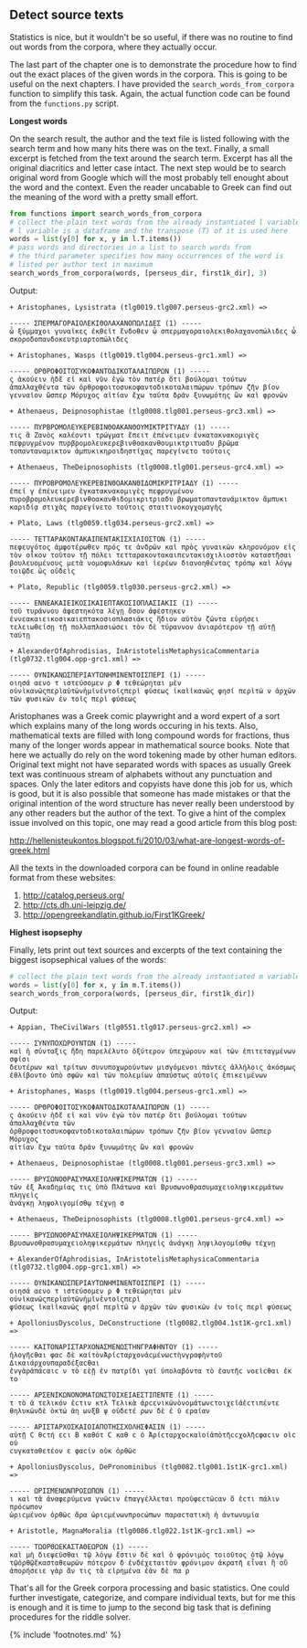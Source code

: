 ## Detect source texts

Statistics is nice, but it wouldn't be so useful, if there was no routine to find
out words from the corpora, where they actually occur.

The last part of the chapter one is to demonstrate the procedure how to find out
the exact places of the given words in the corpora. This is going to be useful on
the next chapters. I have provided the `search_words_from_corpora` function to
simplify this task. Again, the actual function code can be found from the
`functions.py` script.

__Longest words__

On the search result, the author and the text file is listed following with the
search term and how many hits there was on the text. Finally, a small excerpt is
fetched from the text around the search term. Excerpt has all the original
diacritics and letter case intact. The next step would be to search original
word from Google which will the most probably tell enought about the word and
the context. Even the reader uncabable to Greek can find out the meaning of the
word with a pretty small effort.

```python
from functions import search_words_from_corpora
# collect the plain text words from the already instantiated l variable
# l variable is a dataframe and the transpose (T) of it is used here
words = list(y[0] for x, y in l.T.items())
# pass words and directories in a list to search words from
# the third parameter specifies how many occurrences of the word is
# listed per author text in maximum
search_words_from_corpora(words, [perseus_dir, first1k_dir], 3)
```

Output:

```
+ Aristophanes, Lysistrata (tlg0019.tlg007.perseus-grc2.xml) =>

----- ΣΠΕΡΜΑΓΟΡΑΙΟΛΕΚΙΘΟΛΑΧΑΝΟΠΩΛΙΔΕΣ (1) -----
ὦ ξύμμαχοι γυναῖκες ἐκθεῖτ ἔνδοθεν ὦ σπερμαγοραιολεκιθολαχανοπώλιδες ὦ σκοροδοπανδοκευτριαρτοπώλιδες

+ Aristophanes, Wasps (tlg0019.tlg004.perseus-grc1.xml) =>

----- ΟΡΘΡΟΦΟΙΤΟΣΥΚΟΦΑΝΤΟΔΙΚΟΤΑΛΑΙΠΩΡΩΝ (1) -----
ς ἀκούειν ἡδἔ εἰ καὶ νῦν ἐγὼ τὸν πατέρ ὅτι βούλομαι τούτων ἀπαλλαχθέντα τῶν ὀρθροφοιτοσυκοφαντοδικοταλαιπώρων τρόπων ζῆν βίον γενναῖον ὥσπερ Μόρυχος αἰτίαν ἔχω ταῦτα δρᾶν ξυνωμότης ὢν καὶ φρονῶν

+ Athenaeus, Deipnosophistae (tlg0008.tlg001.perseus-grc3.xml) =>

----- ΠΥΡΒΡΟΜΟΛΕΥΚΕΡΕΒΙΝΘΟΑΚΑΝΘΟΥΜΙΚΤΡΙΤΥΑΔΥ (1) -----
τις ἃ Ζανὸς καλέοντι τρώγματ ἔπειτ ἐπένειμεν ἐνκατακνακομιγὲς πεφρυγμένον πυρβρομολευκερεβινθοακανθουμικτριτυαδυ βρῶμα τοπανταναμικτον ἀμπυκικηροιδηστίχας παρεγίνετο τούτοις

+ Athenaeus, TheDeipnosophists (tlg0008.tlg001.perseus-grc4.xml) =>

----- ΠΥΡΟΒΡΟΜΟΛΕΥΚΕΡΕΒΙΝΘΟΑΚΑΝΘΙΔΟΜΙΚΡΙΤΡΙΑΔΥ (1) -----
ἐπεί γ ἐπένειμεν ἐγκατακνακομιγὲς πεφρυγμένον πυροβρομολευκερεβινθοακανθιδομικριτριαδυ βρωματοπαντανάμικτον ἄμπυκι καριδίᾳ στιχὰς παρεγίνετο τούτοις σταιτινοκογχομαγὴς

+ Plato, Laws (tlg0059.tlg034.perseus-grc2.xml) =>

----- ΤΕΤΤΑΡΑΚΟΝΤΑΚΑΙΠΕΝΤΑΚΙΣΧΙΛΙΟΣΤΟΝ (1) -----
πεφευγότος ἀμφοτέρωθεν πρός τε ἀνδρῶν καὶ πρὸς γυναικῶν κληρονόμον εἰς τὸν οἶκον τοῦτον τῇ πόλει τετταρακοντακαιπεντακισχιλιοστὸν καταστῆσαι βουλευομένους μετὰ νομοφυλάκων καὶ ἱερέων διανοηθέντας τρόπῳ καὶ λόγῳ τοιῷδε ὡς οὐδεὶς

+ Plato, Republic (tlg0059.tlg030.perseus-grc2.xml) =>

----- ΕΝΝΕΑΚΑΙΕΙΚΟΣΙΚΑΙΕΠΤΑΚΟΣΙΟΠΛΑΣΙΑΚΙΣ (1) -----
τοῦ τυράννου ἀφεστηκότα λέγῃ ὅσον ἀφέστηκεν ἐννεακαιεικοσικαιεπτακοσιοπλασιάκις ἥδιον αὐτὸν ζῶντα εὑρήσει τελειωθείσῃ τῇ πολλαπλασιώσει τὸν δὲ τύραννον ἀνιαρότερον τῇ αὐτῇ ταύτῃ

+ AlexanderOfAphrodisias, InAristotelisMetaphysicaCommentaria (tlg0732.tlg004.opp-grc1.xml) =>

----- ΟΥΝΙΚΑΝΩΣΠΕΡΙΑΥΤΩΝΗΜΙΝΕΝΤΟΙΣΠΕΡΙ (1) -----
οιησά αενο τ ιστεύσομεν ρ Φ τεθεώρηται μὲν οὐνὶκανῶςπερὶαὐτῶνἡμῖνἐντοῖςπερὶ φύσεως ἰκαὶἱκανῶς φησί περὶτῶ ν ἀρχῶν τῶν φυσικῶν ἐν τοῖς περὶ φύσεως
```

Aristophanes<!-- cite author="wikipedia.org" title="Aristophanes" date="" location="" type="website" href="https://en.wikipedia.org/wiki/Aristophanes" --> was a Greek
comic playwright and a word expert of a sort which explains many of the long
words occuring in his texts. Also, mathematical texts are filled with long
compound words for fractions, thus many of the longer words appear in
mathematical source books. Note that here we actually do rely on the word
tokening made by other human editors. Original text might not have separated
words with spaces as usually Greek text was continuous stream of alphabets
without any punctuation and spaces. Only the later editors and copyists have
done this job for us, which is good, but it is also possible that someone has
made mistakes or that the original intention of the word structure has never
really been understood by any other readers but the author of the text. To give
a hint of the complex issue involved on this topic, one may read a good article
from this blog post:

http://hellenisteukontos.blogspot.fi/2010/03/what-are-longest-words-of-greek.html

All the texts in the downloaded corpora can be found in online readable format
from these websites:

1. http://catalog.perseus.org/
2. http://cts.dh.uni-leipzig.de/
3. http://opengreekandlatin.github.io/First1KGreek/

__Highest isopsephy__

Finally, lets print out text sources and excerpts of the text containing the
biggest isopsephical values of the words:

```python
# collect the plain text words from the already instantiated m variable
words = list(y[0] for x, y in m.T.items())
search_words_from_corpora(words, [perseus_dir, first1k_dir])
```

Output:

```
+ Appian, TheCivilWars (tlg0551.tlg017.perseus-grc2.xml) =>

----- ΣΥΝΥΠΟΧΩΡΟΥΝΤΩΝ (1) -----
καὶ ἡ σύνταξις ἤδη παρελέλυτο ὀξύτερον ὑπεχώρουν καί τῶν ἐπιτεταγμένων σφίσι
δευτέρων καὶ τρίτων συνυποχωρούντων μισγόμενοι πάντες ἀλλήλοις ἀκόσμως
ἐθλίβοντο ὑπὸ σφῶν καὶ τῶν πολεμίων ἀπαύστως αὐτοῖς ἐπικειμένων

+ Aristophanes, Wasps (tlg0019.tlg004.perseus-grc1.xml) =>

----- ΟΡΘΡΟΦΟΙΤΟΣΥΚΟΦΑΝΤΟΔΙΚΟΤΑΛΑΙΠΩΡΩΝ (1) -----
ς ἀκούειν ἡδἔ εἰ καὶ νῦν ἐγὼ τὸν πατέρ ὅτι βούλομαι τούτων ἀπαλλαχθέντα τῶν
ὀρθροφοιτοσυκοφαντοδικοταλαιπώρων τρόπων ζῆν βίον γενναῖον ὥσπερ Μόρυχος
αἰτίαν ἔχω ταῦτα δρᾶν ξυνωμότης ὢν καὶ φρονῶν

+ Athenaeus, Deipnosophistae (tlg0008.tlg001.perseus-grc3.xml) =>

----- ΒΡΥΣΩΝΟΘΡΑΣΥΜΑΧΕΙΟΛΗΨΙΚΕΡΜΑΤΩΝ (1) -----
τῶν ἐξ Ἀκαδημίας τις ὑπὸ Πλάτωνα καὶ Βρυσωνοθρασυμαχειοληψικερμάτων πληγεὶς
ἀνάγκῃ ληψολιγομίσθῳ τέχνῃ σ

+ Athenaeus, TheDeipnosophists (tlg0008.tlg001.perseus-grc4.xml) =>

----- ΒΡΥΣΩΝΟΘΡΑΣΥΜΑΧΕΙΟΛΗΨΙΚΕΡΜΑΤΩΝ (1) -----
Βρυσωνοθρασυμαχειοληψικερμάτων πληγεὶς ἀνάγκῃ ληψιλογομίσθῳ τέχνῃ

+ AlexanderOfAphrodisias, InAristotelisMetaphysicaCommentaria (tlg0732.tlg004.opp-grc1.xml) =>

----- ΟΥΝΙΚΑΝΩΣΠΕΡΙΑΥΤΩΝΗΜΙΝΕΝΤΟΙΣΠΕΡΙ (1) -----
οιησά αενο τ ιστεύσομεν ρ Φ τεθεώρηται μὲν οὐνὶκανῶςπερὶαὐτῶνἡμῖνἐντοῖςπερὶ
φύσεως ἰκαὶἱκανῶς φησί περὶτῶ ν ἀρχῶν τῶν φυσικῶν ἐν τοῖς περὶ φύσεως

+ ApolloniusDyscolus, DeConstructione (tlg0082.tlg004.1st1K-grc1.xml) =>

----- ΚΑΙΤΟΝΑΡΙΣΤΑΡΧΟΝΑΣΜΕΝΩΣΤΗΝΓΡΑΦΗΝΤΟΥ (1) -----
ἠλογῆϲθαι φαϲ δὲ καίτὸνἈρίϲταρχονἀϲμένωϲτὴνγραφὴντοῦ Δικαιάρχουπαραδέξαϲθαι
ἐνγὰρἁπάϲαιϲ ν τὸ εὲῇ ἐν πατρίδι γαί ὑπολαβόντα τὸ ἑαυτῆϲ νοεὶϲθαι ἐκ το

----- ΑΡΣΕΝΙΚΩΝΟΝΟΜΑΤΩΝΣΤΟΙΧΕΙΑΕΣΤΙΠΕΝΤΕ (1) -----
τ τὸ ᾶ τελικόν ἐϲτιν κτλ Τελικὰ ἀρϲενικῶνὸνομάτωνϲτοιχεῖάἐϲτιπέντε
θηλυκῶνδὲ ὸκτώ ᾶη ωνξΒ ψ οὐδετέ ρων δὲ ἐ ῦ εραίαν

----- ΑΡΙΣΤΑΡΧΟΣΚΑΙΟΙΑΠΟΤΗΣΣΧΟΛΗΣΦΑΣΙΝ (1) -----
αὐτῇ Ϲ θϲτή εϲι Β καθότ Ϲ καθ ϲ ὁ Ἀρίϲταρχοϲκαὶοίἀπὸτῆϲϲχολῆϲφαϲιν οὶϲ οὐ
ϲυγκαταθετέον ε φαϲίν οὐκ ὀρθῶϲ

+ ApolloniusDyscolus, DePronominibus (tlg0082.tlg001.1st1K-grc1.xml) =>

----- ΩΡΙΣΜΕΝΩΝΠΡΟΣΩΠΩΝ (1) -----
ι καὶ τὰ ἀναφερύμενα γνῶϲιν ἐπαγγέλλεται προῦφεϲτῶϲαν ὅ ἐϲτι πάλιν πρόϲωπον
ὡριϲμένον ὀρθῶϲ ἄρα ὡριϲμένωνπροϲώπων παραϲτατικὴ ἡ ἀντωνυμία

+ Aristotle, MagnaMoralia (tlg0086.tlg022.1st1K-grc1.xml) =>

----- ΤΩΟΡΘΩΕΚΑΣΤΑΘΕΩΡΩΝ (1) -----
καὶ μὴ διεψεῦσθαι τῷ λόγῳ ἔστιν δὲ καὶ ὁ φρόνιμός τοιοῦτος ὁτῷ λόγῳ
τῷὀρθῷἕκασταθεωρῶν πότερον δ ἐνδέχεταιτὸν φρόνιμον ἀκρατῆ εἶναι ἢ οὔ
ἀπορήσειε γὰρ ἄν τις τὰ εἰρημένα ἐὰν δὲ πα ρ
```

That's all for the Greek corpora processing and basic statistics. One could
further investigate, categorize, and compare individual texts, but for me this
is enough and it is time to jump to the second big task that is defining
procedures for the riddle solver.

{% include 'footnotes.md' %}
